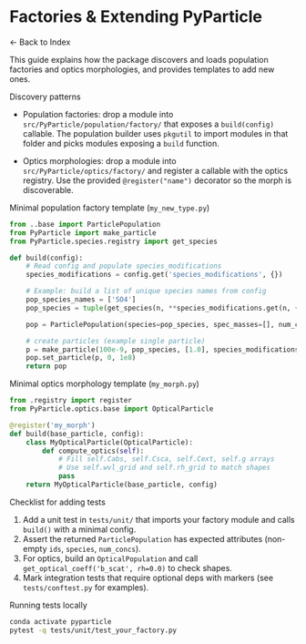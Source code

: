 # Factories & Extending PyParticle

← Back to Index

This guide explains how the package discovers and loads population factories and optics morphologies, and provides templates to add new ones.

Discovery patterns

- Population factories: drop a module into `src/PyParticle/population/factory/` that exposes a `build(config)` callable. The population builder uses `pkgutil` to import modules in that folder and picks modules exposing a `build` function.

- Optics morphologies: drop a module into `src/PyParticle/optics/factory/` and register a callable with the optics registry. Use the provided `@register("name")` decorator so the morph is discoverable.

Minimal population factory template (`my_new_type.py`)

```python
from ..base import ParticlePopulation
from PyParticle import make_particle
from PyParticle.species.registry import get_species

def build(config):
    # Read config and populate species_modifications
    species_modifications = config.get('species_modifications', {})

    # Example: build a list of unique species names from config
    pop_species_names = ['SO4']
    pop_species = tuple(get_species(n, **species_modifications.get(n, {})) for n in pop_species_names)

    pop = ParticlePopulation(species=pop_species, spec_masses=[], num_concs=[], ids=[], species_modifications=species_modifications)

    # create particles (example single particle)
    p = make_particle(100e-9, pop_species, [1.0], species_modifications=species_modifications)
    pop.set_particle(p, 0, 1e8)
    return pop
```

Minimal optics morphology template (`my_morph.py`)

```python
from .registry import register
from PyParticle.optics.base import OpticalParticle

@register('my_morph')
def build(base_particle, config):
    class MyOpticalParticle(OpticalParticle):
        def compute_optics(self):
            # Fill self.Cabs, self.Csca, self.Cext, self.g arrays
            # Use self.wvl_grid and self.rh_grid to match shapes
            pass
    return MyOpticalParticle(base_particle, config)
```

Checklist for adding tests

1. Add a unit test in `tests/unit/` that imports your factory module and calls `build()` with a minimal config.
2. Assert the returned `ParticlePopulation` has expected attributes (non-empty `ids`, `species`, `num_concs`).
3. For optics, build an `OpticalPopulation` and call `get_optical_coeff('b_scat', rh=0.0)` to check shapes.
4. Mark integration tests that require optional deps with markers (see `tests/conftest.py` for examples).

Running tests locally

```bash
conda activate pyparticle
pytest -q tests/unit/test_your_factory.py
```
